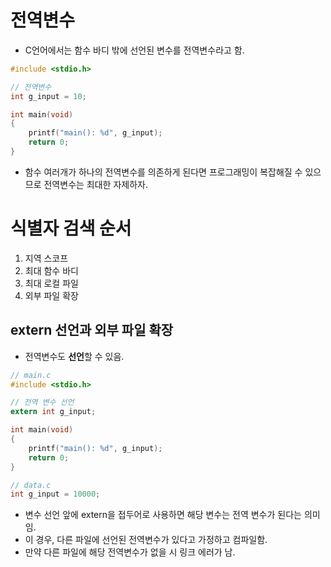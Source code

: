 # 전역변수

- C언어에서는 함수 바디 밖에 선언된 변수를 전역변수라고 함.
```c
#include <stdio.h>

// 전역변수
int g_input = 10;

int main(void)
{
	printf("main(): %d", g_input);
	return 0;
}
```
- 함수 여러개가 하나의 전역변수를 의존하게 된다면 프로그래밍이 복잡해질 수 있으므로 전역변수는 최대한 자제하자.

# 식별자 검색 순서

1. 지역 스코프
2. 최대 함수 바디
3. 최대 로컬 파일
4. 외부 파일 확장

## extern 선언과 외부 파일 확장

- 전역변수도 **선언**할 수 있음.

```c
// main.c
#include <stdio.h>

// 전역 변수 선언
extern int g_input;

int main(void)
{
	printf("main(): %d", g_input);
	return 0;
}
```

```c
// data.c
int g_input = 10000;
```

- 변수 선언 앞에 extern을 접두어로 사용하면 해당 변수는 전역 변수가 된다는 의미임.
- 이 경우, 다른 파일에 선언된 전역변수가 있다고 가정하고 컴파일함.
- 만약 다른 파일에 해당 전역변수가 없을 시 링크 에러가 남.
